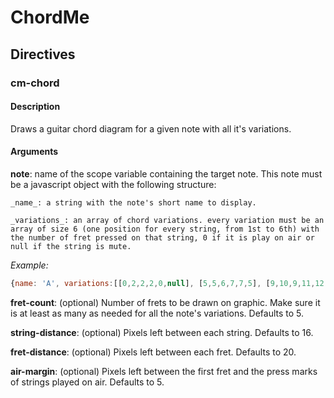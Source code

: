 # ChordMe

## Directives

### cm-chord

#### Description

Draws a guitar chord diagram for a given note with all it's variations.

#### Arguments

**note**: name of the scope variable containing the target note. This note must be a javascript object with the following structure:

    _name_: a string with the note's short name to display.

    _variations_: an array of chord variations. every variation must be an array of size 6 (one position for every string, from 1st to 6th) with the number of fret pressed on that string, 0 if it is play on air or null if the string is mute.

  _Example:_
  
  ```javascript
  {name: 'A', variations:[[0,2,2,2,0,null], [5,5,6,7,7,5], [9,10,9,11,12,null]]}
  ```
    
**fret-count**: (optional) Number of frets to be drawn on graphic. Make sure it is at least as many as needed for all the note's variations. Defaults to 5.

**string-distance**: (optional) Pixels left between each string. Defaults to 16.

**fret-distance**: (optional) Pixels left between each fret. Defaults to 20.

**air-margin**: (optional) Pixels left between the first fret and the press marks of strings played on air. Defaults to 5.